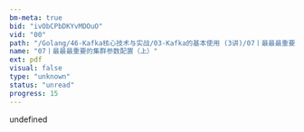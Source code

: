 ```yaml
---
bm-meta: true
bid: "ivObCPbDKYvMDOuO"
vid: "00"
path: "/Golang/46-Kafka核心技术与实战/03-Kafka的基本使用 (3讲)/07丨最最最重要的集群参数配置（上）.pdf"
name: "07丨最最最重要的集群参数配置（上）"
ext: pdf
visual: false
type: "unknown"
status: "unread"
progress: 15
---
```

undefined